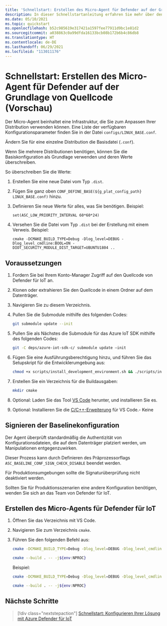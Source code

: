 ```yaml
---
title: 'Schnellstart: Erstellen des Micro-Agent für Defender auf der Grundlage von Quellcode (Vorschau)'
description: In dieser Schnellstartanleitung erfahren Sie mehr über den Micro-Agent, der eine Infrastruktur beinhaltet, die Sie zum Anpassen Ihrer Distribution verwenden können.
ms.date: 05/10/2021
ms.topic: quickstart
ms.openlocfilehash: b52c985619e317421a1597fee77911d9bc1e81d2
ms.sourcegitcommit: a038863c0a99dfda16133bcb08b172b6b4c86db8
ms.translationtype: HT
ms.contentlocale: de-DE
ms.lasthandoff: 06/29/2021
ms.locfileid: "113011176"
---
```

# <a name="quickstart-build-the-defender-micro-agent-from-source-code-preview"></a>Schnellstart: Erstellen des Micro-Agent für Defender auf der Grundlage von Quellcode (Vorschau)

Der Micro-Agent beinhaltet eine Infrastruktur, die Sie zum Anpassen Ihrer Distribution verwenden können. Eine Liste der verfügbaren Konfigurationsparameter finden Sie in der Datei `configs/LINUX_BASE.conf`.

Ändern Sie für eine einzelne Distribution die Basisdatei (`.conf`). 

Wenn Sie mehrere Distributionen benötigen, können Sie die Basiskonfiguration als Grundlage verwenden und deren Werte überschreiben. 

So überschreiben Sie die Werte:

1. Erstellen Sie eine neue Datei vom Typ `.dist`.

1. Fügen Sie ganz oben `CONF_DEFINE_BASE(${g_plat_config_path} LINUX_BASE.conf)` hinzu.
 
1. Definieren Sie neue Werte für alles, was Sie benötigen. Beispiel: 

    `set(ASC_LOW_PRIORITY_INTERVAL 60*60*24)` 

1. Versehen Sie die Datei vom Typ `.dist` bei der Erstellung mit einem Verweis. Beispiel: 

    `cmake -DCMAKE_BUILD_TYPE=Debug -Dlog_level=DEBUG -Dlog_level_cmdline:BOOL=ON -DIOT_SECURITY_MODULE_DIST_TARGET=UBUNTU1804 ..` 

## <a name="prerequisites"></a>Voraussetzungen

1. Fordern Sie bei Ihrem Konto-Manager Zugriff auf den Quellcode von Defender für IoT an.
 
1. Klonen oder extrahieren Sie den Quellcode in einem Ordner auf dem Datenträger.

1. Navigieren Sie zu diesem Verzeichnis.

1. Pullen Sie die Submodule mithilfe des folgenden Codes:

    ```bash
    git submodule update --init
    ```
    
1. Pullen Sie als Nächstes die Submodule für das Azure IoT SDK mithilfe des folgenden Codes: 

    ```bash
    git -C deps/azure-iot-sdk-c/ submodule update –init
    ```
 

1. Fügen Sie eine Ausführungsberechtigung hinzu, und führen Sie das Setupskript für die Entwicklerumgebung aus:

    ```bash
    chmod +x scripts/install_development_environment.sh && ./scripts/install_development_environment.sh 
    ```

1. Erstellen Sie ein Verzeichnis für die Buildausgaben: 

    ```bash
    mkdir cmake 
    ```

1. Optional: Laden Sie das Tool [VS Code](https://code.visualstudio.com/download ) herunter, und installieren Sie es. 

1. Optional: Installieren Sie die [C/C++-Erweiterung](https://code.visualstudio.com/docs/languages/cpp ) für VS Code.- Keine

## <a name="baseline-configuration-signing"></a>Signieren der Baselinekonfiguration 

Der Agent überprüft standardmäßig die Authentizität von Konfigurationsdateien, die auf dem Datenträger platziert werden, um Manipulationen entgegenzuwirken.

Dieser Prozess kann durch Definieren des Präprozessorflags `ASC_BASELINE_CONF_SIGN_CHECK_DISABLE` beendet werden.

Für Produktionsumgebungen sollte die Signaturüberprüfung nicht deaktiviert werden. 

Sollten Sie für Produktionsszenarien eine andere Konfiguration benötigen, wenden Sie sich an das Team von Defender für IoT. 

## <a name="building-the-defender-iot-micro-agent"></a>Erstellen des Micro-Agents für Defender für IoT 

1. Öffnen Sie das Verzeichnis mit VS Code. 

1. Navigieren Sie zum Verzeichnis `cmake`. 

1. Führen Sie den folgenden Befehl aus: 

    ```bash
    cmake -DCMAKE_BUILD_TYPE=Debug -Dlog_level=DEBUG -Dlog_level_cmdline:BOOL=ON -DIOT_SECURITY_MODULE_DIST_TARGET<the appropriate distro configuration file name> .. 
    
    cmake --build . -- -j${env:NPROC}
    ```

    Beispiel: 

    ```bash
    cmake -DCMAKE_BUILD_TYPE=Debug -Dlog_level=DEBUG -Dlog_level_cmdline:BOOL=ON -DIOT_SECURITY_MODULE_DIST_TARGETUBUNTU1804 ..
    
    cmake --build . -- -j${env:NPROC}
    ```

## <a name="next-steps"></a>Nächste Schritte

> [!div class="nextstepaction"]
> [Schnellstart: Konfigurieren Ihrer Lösung mit Azure Defender für IoT](quickstart-configure-your-solution.md)

